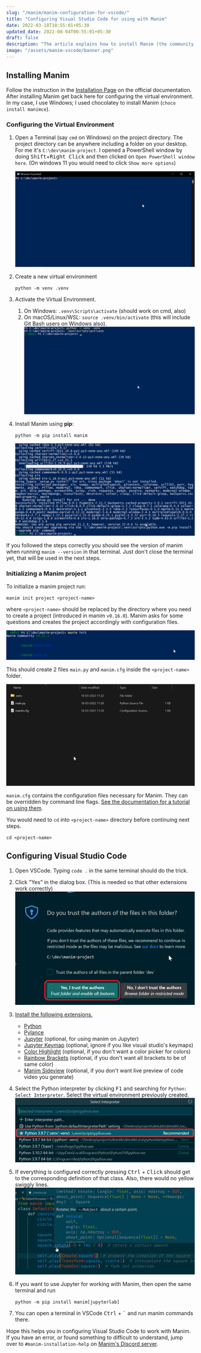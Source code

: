 ```yaml
---
slug: "/manim/manim-configuration-for-vscode/"
title: "Configuring Visual Studio Code for using with Manim"
date: 2022-03-18T10:55:01+05:30
updated_date: 2022-08-04T00:55:01+05:30
draft: false
description: "The article explains how to install Manim (the community edition) and configuring with Visual Studio Code."
image: "/assets/manim-vscode/banner.png"
---
```


## Installing Manim

Follow the instruction in the [Installation Page](https://docs.manim.community/en/stable/installation.html#installing-manim-locally) on the official documentation. After installing Manim get back here for configuring the virtual environment. In my case, I use Windows; I used chocolatey to install Manim (`choco install manimce`). 

### Configuring the Virtual Environment

1. Open a Terminal (say `cmd` on Windows) on the project directory. The project directory can be anywhere including a folder on your desktop. For me it's `C:\dev\manim-project`. I opened a PowerShell window by doing <kbd>Shift</kbd>+<kbd>Right Click</kbd> and then clicked on `Open PowerShell window here`. (On windows 11 you would need to click `Show more options`)

   ![powershell screen C:\dev\manim-project](/assets/manim-vscode/powershell_start_screen.png)

2. Create a new virtual environment
   ```shell
   python -m venv .venv
   ```

3. Activate the Virtual Environment. 

   1. On Windows: `.venv\Scripts\activate` (should work on cmd, also)
   2. On macOS/Linux/WSL: `source .venv/bin/activate` (this will include Git Bash users on Windows also).
   ![powershell screen create venv](/assets/manim-vscode/powershell_install_and_activate_venv.png)

4. Install Manim using **pip**:

   ```shell
   python -m pip install manim
   ```

   ![powershell pip install manim](/assets/manim-vscode/powershell_pip_install_manim_op.png)

If you followed the steps correctly you should see the version of manim when running `manim --version` in that terminal. Just don't close the terminal yet, that will be used in the next steps.

### Initializing a Manim project
To initialize a manim project run:
```shell
manim init project <project-name>
```

where `<project-name>` should be replaced by the directory where you need to create a project (introduced in manim `v0.16.0`). 
Manim asks for some questions and creates the project accordingly with configuration files.

![powershell manim init](/assets/manim-vscode/powershell_manim_init.png)

This should create 2 files `main.py` and `manim.cfg` inside the `<project-name>` folder.

![file explorer manim init output](/assets/manim-vscode/file_explorer_manim_init_op.png)

`manim.cfg` contains the configuration files necessary for Manim. They can be overridden by command line flags. [See the documentation for a tutorial on using them](https://docs.manim.community/en/stable/tutorials/configuration.html).

You would need to `cd` into `<project-name>` directory before continuing next steps.

```shell
cd <project-name>
```



## Configuring Visual Studio Code

1. Open VSCode. Typing `code .` in the same terminal should do the trick.

2. Click "Yes" in the dialog box. (This is needed so that other extensions work correctly)
    ![code manim workspace confirmation](/assets/manim-vscode/code_confirmation.png)
    
3. [Install the following extensions.](https://code.visualstudio.com/docs/editor/extension-marketplace)
    - [Python](https://marketplace.visualstudio.com/items?itemName=ms-python.python)
    - [Pylance](https://marketplace.visualstudio.com/items?itemName=ms-python.vscode-pylance)
    - [Jupyter](https://marketplace.visualstudio.com/items?itemName=ms-toolsai.jupyter) (optional, for using manim on Jupyter)
    - [Jupyter Keymap](https://marketplace.visualstudio.com/items?itemName=ms-toolsai.jupyter-keymap) (optional, ignore if you like visual studio's keymaps)
    - [Color Highlight](https://marketplace.visualstudio.com/items?itemName=naumovs.color-highlight) (optional, if you don't want a color picker for colors)
    - [Rainbow Brackets](https://marketplace.visualstudio.com/items?itemName=2gua.rainbow-brackets) (optional, if you don't want all brackets to be of same color)
    - [Manim Sideview](https://marketplace.visualstudio.com/items?itemName=Rickaym.manim-sideview) (optional, if you don't want live preview of code video you generate)
    
4. Select the Python interpreter by clicking <kbd>F1</kbd> and searching for `Python: Select Interpreter`. Select the virtual environment previously created.
    ![vscode select python interpreter manim](/assets/manim-vscode/code_choose_python.png)
    
5. If everything is configured correctly pressing <kbd>Ctrl</kbd> + <kbd>Click</kbd> should get to the corresponding definition of that class. Also, there would no yellow swiggly lines.
    ![vscode manim show definition hover](/assets/manim-vscode/vscode_manim_defn.png)

6. If you want to use Jupyter for working with Manim, then open the same terminal and run 
    ```shell
    python -m pip install manim[jupyterlab]
    ```
7. You can open a terminal in VSCode <kbd>Ctrl</kbd> + <kbd>`</kbd> and run manim commands there.




Hope this helps you in configuring Visual Studio Code to work with Manim. If you have an error, or found something to difficult to understand, jump over to `#manim-installation-help` on [Manim's Discord server](https://manim.community/discord).
